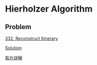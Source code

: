 # Hierholzer Algorithm

## Problem

[332. Reconstruct Itinerary](https://leetcode.com/problems/reconstruct-itinerary/description/)

[Solution](./332.reconstruct-itinerary.js)

[影片詳解](https://leetcode-cn.com/problems/reconstruct-itinerary/solution/gua-he-xin-shou-de-shi-pin-jiang-jie-by-sheldonx-5/)
